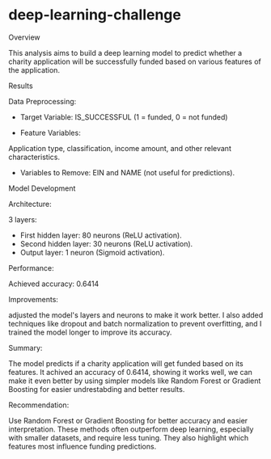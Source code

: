 # deep-learning-challenge

Overview
 
 This analysis aims to build a deep learning model to predict whether a charity application will be successfully funded based on various features of the application.

Results
 
 Data Preprocessing:

- Target Variable:
IS_SUCCESSFUL (1 = funded, 0 = not funded)

- Feature Variables:

Application type, classification, income amount, and other relevant characteristics.
 
 - Variables to Remove:
EIN and NAME (not useful for predictions).

Model Development

Architecture:

3 layers:

 - First hidden layer: 80 neurons (ReLU activation).
 - Second hidden layer: 30 neurons (ReLU activation).
 - Output layer: 1 neuron (Sigmoid activation).

Performance:

 Achieved accuracy: 0.6414 

Improvements:

 adjusted the model's layers and neurons to make it work better. I also added techniques like dropout and batch normalization to prevent overfitting, and I trained the model longer to improve its accuracy.

Summary:

 The model predicts if a charity application will get funded based on its features. It achived an accuracy of 0.6414, showing it works well, we can make it even better by using simpler models like Random Forest or Gradient Boosting for easier undrestabding and better results.


Recommendation:

 Use Random Forest or Gradient Boosting for better accuracy and easier interpretation. These methods often outperform deep learning, especially with smaller datasets, and require less tuning. They also highlight which features most influence funding predictions.

